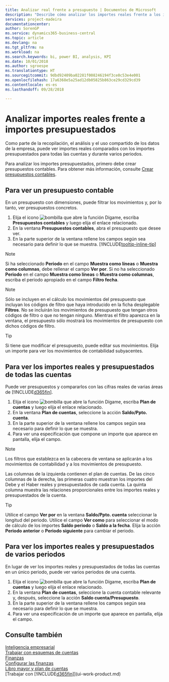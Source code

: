 ```yaml
---
title: Analizar real frente a presupuesto | Documentos de Microsoft
description: "Describe cómo analizar los importes reales frente a los importes presupuestados."
services: project-madeira
documentationcenter: 
author: SorenGP
ms.service: dynamics365-business-central
ms.topic: article
ms.devlang: na
ms.tgt_pltfrm: na
ms.workload: na
ms.search.keywords: bi, power BI, analysis, KPI
ms.date: 10/01/2018
ms.author: sgroespe
ms.translationtype: HT
ms.sourcegitcommit: 9dbd92409ba02281f008246194f3ce0c53e4e001
ms.openlocfilehash: 17a6368e5a25ad12db05825b863ce29cd329cd39
ms.contentlocale: es-es
ms.lasthandoff: 09/28/2018

---
```

# <a name="analyze-actual-amounts-versus-budgeted-amounts"></a>Analizar importes reales frente a importes presupuestados
Como parte de la recopilación, el análisis y el uso compartido de los datos de la empresa, puede ver importes reales comparados con los importes presupuestados para todas las cuentas y durante varios periodos.

Para analizar los importes presupuestados, primero debe crear presupuestos contables. Para obtener más información, consulte [Crear presupuestos contables](finance-how-create-budgets.md).

## <a name="to-view-a-gl-budget"></a>Para ver un presupuesto contable
En un presupuesto con dimensiones, puede filtrar los movimientos y, por lo tanto, ver presupuestos concretos.

1. Elija el icono ![bombilla que abre la función Dígame](media/ui-search/search_small.png "Dígame que desea hacer"), escriba **Presupuestos contables** y luego elija el enlace relacionado.
2. En la ventana **Presupuestos contables**, abra el presupuesto que desee ver.  
3. En la parte superior de la ventana rellene los campos según sea necesario para definir lo que se muestra. [!INCLUDE[tooltip-inline-tip](includes/tooltip-inline-tip_md.md)]

> [!NOTE]  
>   Si ha seleccionado **Periodo** en el campo **Muestra como líneas** o **Muestra como columnas**, debe rellenar el campo **Ver por**. Si no ha seleccionado **Periodo** en el campo **Muestra como líneas** o **Muestra como columnas**, escriba el periodo apropiado en el campo **Filtro fecha**.  

> [!NOTE]  
>   Sólo se incluyen en el cálculo los movimientos del presupuesto que incluyan los códigos de filtro que haya introducido en la ficha desplegable **Filtros**. No se incluirán los movimientos de presupuesto que tengan otros códigos de filtro o que no tengan ninguno. Mientras el filtro aparezca en la ventana, el presupuesto sólo mostrará los movimientos de presupuesto con dichos códigos de filtro.  

> [!TIP]  
>   Si tiene que modificar el presupuesto, puede editar sus movimientos. Elija un importe para ver los movimientos de contabilidad subyacentes.

## <a name="to-view-actual-and-budgeted-amounts-for-all-accounts"></a>Para ver los importes reales y presupuestados de todas las cuentas  
Puede ver presupuestos y compararlos con las cifras reales de varias áreas de [!INCLUDE[d365fin](includes/d365fin_md.md)].

1. Elija el icono ![bombilla que abre la función Dígame](media/ui-search/search_small.png "Dígame que desea hacer"), escriba **Plan de cuentas** y luego elija el enlace relacionado.  
2. En la ventana **Plan de cuentas**, seleccione la acción **Saldo/Ppto. cuenta**.
3. En la parte superior de la ventana rellene los campos según sea necesario para definir lo que se muestra.  
4. Para ver una especificación que compone un importe que aparece en pantalla, elija el campo.  

> [!NOTE]  
>   Los filtros que establezca en la cabecera de ventana se aplicarán a los movimientos de contabilidad y a los movimientos de presupuesto.

Las columnas de la izquierda contienen el plan de cuentas. De las cinco columnas de la derecha, las primeras cuatro muestran los importes del Debe y el Haber reales y presupuestados de cada cuenta. La quinta columna muestra las relaciones proporcionales entre los importes reales y presupuestados de la cuenta.  

> [!TIP]  
>   Utilice el campo **Ver por** en la ventana **Saldo/Ppto. cuenta** seleccionar la longitud del periodo. Utilice el campo **Ver como** para seleccionar el modo de cálculo de los importes **Saldo periodo** o **Saldo a la fecha**. Elija la acción **Periodo anterior** o **Periodo siguiente** para cambiar el periodo.  

## <a name="to-view-actual-and-budgeted-amounts-for-several-periods"></a>Para ver los importes reales y presupuestados de varios periodos  
En lugar de ver los importes reales y presupuestados de todas las cuentas en un único periodo, puede ver varios periodos de una cuenta.  

1. Elija el icono ![bombilla que abre la función Dígame](media/ui-search/search_small.png "Dígame que desea hacer"), escriba **Plan de cuentas** y luego elija el enlace relacionado.  
2. En la ventana **Plan de cuentas**, seleccione la cuenta contable relevante y, después, seleccione la acción **Saldo cuenta/Presupuesto**.  
3. En la parte superior de la ventana rellene los campos según sea necesario para definir lo que se muestra.   
4. Para ver una especificación de un importe que aparece en pantalla, elija el campo.  

## <a name="see-also"></a>Consulte también
[Inteligencia empresarial](bi.md)  
[Trabajar con esquemas de cuentas](bi-how-work-account-schedule.md)  
[Finanzas](finance.md)  
[Configurar las finanzas](finance-setup-finance.md)  
[Libro mayor y plan de cuentas](finance-general-ledger.md)  
[Trabajar con [!INCLUDE[d365fin](includes/d365fin_md.md)]](ui-work-product.md)  

